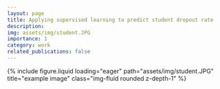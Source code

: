 ```yaml
---
layout: page
title: Applying supervised learning to predict student dropout rate
description: 
img: assets/img/student.JPG
importance: 1
category: work
related_publications: false
---
```





<div class="row justify-content-sm-center">
  <div class="col-sm-8 mt-3 mt-md-0">
     {% include figure.liquid loading="eager" path="assets/img/student.JPG" title="example image" class="img-fluid rounded z-depth-1" %}
  </div>      
</div>
